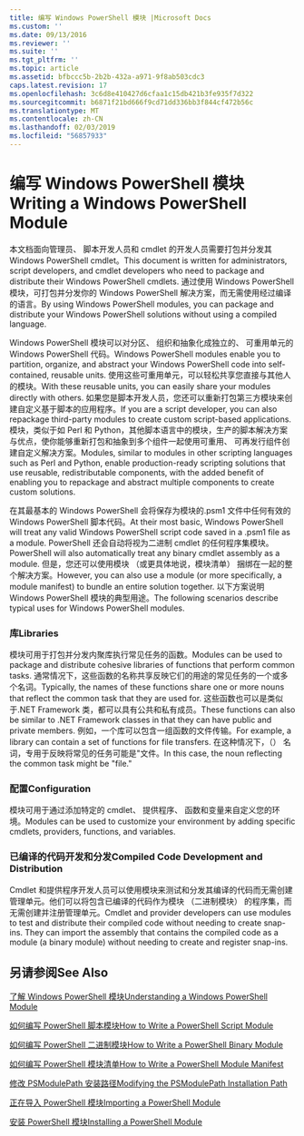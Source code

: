 ```yaml
---
title: 编写 Windows PowerShell 模块 |Microsoft Docs
ms.custom: ''
ms.date: 09/13/2016
ms.reviewer: ''
ms.suite: ''
ms.tgt_pltfrm: ''
ms.topic: article
ms.assetid: bfbccc5b-2b2b-432a-a971-9f8ab503cdc3
caps.latest.revision: 17
ms.openlocfilehash: 3c6d8e410427d6cfaa1c15db421b3fe935f7d322
ms.sourcegitcommit: b6871f21bd666f9cd71dd336bb3f844cf472b56c
ms.translationtype: MT
ms.contentlocale: zh-CN
ms.lasthandoff: 02/03/2019
ms.locfileid: "56857933"
---
```

# <a name="writing-a-windows-powershell-module"></a><span data-ttu-id="8115f-102">编写 Windows PowerShell 模块</span><span class="sxs-lookup"><span data-stu-id="8115f-102">Writing a Windows PowerShell Module</span></span>

<span data-ttu-id="8115f-103">本文档面向管理员、 脚本开发人员和 cmdlet 的开发人员需要打包并分发其 Windows PowerShell cmdlet。</span><span class="sxs-lookup"><span data-stu-id="8115f-103">This document is written for administrators, script developers, and cmdlet developers who need to package and distribute their Windows PowerShell cmdlets.</span></span> <span data-ttu-id="8115f-104">通过使用 Windows PowerShell 模块，可打包并分发你的 Windows PowerShell 解决方案，而无需使用经过编译的语言。</span><span class="sxs-lookup"><span data-stu-id="8115f-104">By using Windows PowerShell modules, you can package and distribute your Windows PowerShell solutions without using a compiled language.</span></span>

<span data-ttu-id="8115f-105">Windows PowerShell 模块可以对分区、 组织和抽象化成独立的、 可重用单元的 Windows PowerShell 代码。</span><span class="sxs-lookup"><span data-stu-id="8115f-105">Windows PowerShell modules enable you to partition, organize, and abstract your Windows PowerShell code into self-contained, reusable units.</span></span> <span data-ttu-id="8115f-106">使用这些可重用单元，可以轻松共享您直接与其他人的模块。</span><span class="sxs-lookup"><span data-stu-id="8115f-106">With these reusable units, you can easily share your modules directly with others.</span></span> <span data-ttu-id="8115f-107">如果您是脚本开发人员，您还可以重新打包第三方模块来创建自定义基于脚本的应用程序。</span><span class="sxs-lookup"><span data-stu-id="8115f-107">If you are a script developer, you can also repackage third-party modules to create custom script-based applications.</span></span> <span data-ttu-id="8115f-108">模块，类似于如 Perl 和 Python，其他脚本语言中的模块，生产的脚本解决方案与优点，使你能够重新打包和抽象到多个组件一起使用可重用、 可再发行组件创建自定义解决方案。</span><span class="sxs-lookup"><span data-stu-id="8115f-108">Modules, similar to modules in other scripting languages such as Perl and Python, enable production-ready scripting solutions that use reusable, redistributable components, with the added benefit of enabling you to repackage and abstract multiple components to create custom solutions.</span></span>

<span data-ttu-id="8115f-109">在其最基本的 Windows PowerShell 会将保存为模块的.psm1 文件中任何有效的 Windows PowerShell 脚本代码。</span><span class="sxs-lookup"><span data-stu-id="8115f-109">At their most basic, Windows PowerShell will treat any valid Windows PowerShell script code saved in a .psm1 file as a module.</span></span> <span data-ttu-id="8115f-110">PowerShell 还会自动将视为二进制 cmdlet 的任何程序集模块。</span><span class="sxs-lookup"><span data-stu-id="8115f-110">PowerShell will also automatically treat any binary cmdlet assembly as a module.</span></span> <span data-ttu-id="8115f-111">但是，您还可以使用模块 （或更具体地说，模块清单） 捆绑在一起的整个解决方案。</span><span class="sxs-lookup"><span data-stu-id="8115f-111">However, you can also use a module (or more specifically, a module manifest) to bundle an entire solution together.</span></span> <span data-ttu-id="8115f-112">以下方案说明 Windows PowerShell 模块的典型用途。</span><span class="sxs-lookup"><span data-stu-id="8115f-112">The following scenarios describe typical uses for Windows PowerShell modules.</span></span>

### <a name="libraries"></a><span data-ttu-id="8115f-113">库</span><span class="sxs-lookup"><span data-stu-id="8115f-113">Libraries</span></span>

<span data-ttu-id="8115f-114">模块可用于打包并分发内聚库执行常见任务的函数。</span><span class="sxs-lookup"><span data-stu-id="8115f-114">Modules can be used to package and distribute cohesive libraries of functions that perform common tasks.</span></span> <span data-ttu-id="8115f-115">通常情况下，这些函数的名称共享反映它们的用途的常见任务的一个或多个名词。</span><span class="sxs-lookup"><span data-stu-id="8115f-115">Typically, the names of these functions share one or more nouns that reflect the common task that they are used for.</span></span> <span data-ttu-id="8115f-116">这些函数也可以是类似于.NET Framework 类，都可以具有公共和私有成员。</span><span class="sxs-lookup"><span data-stu-id="8115f-116">These functions can also be similar to .NET Framework classes in that they can have public and private members.</span></span> <span data-ttu-id="8115f-117">例如，一个库可以包含一组函数的文件传输。</span><span class="sxs-lookup"><span data-stu-id="8115f-117">For example, a library can contain a set of functions for file transfers.</span></span> <span data-ttu-id="8115f-118">在这种情况下，（） 名词，专用于反映将常见的任务可能是"文件。</span><span class="sxs-lookup"><span data-stu-id="8115f-118">In this case, the noun reflecting the common task might be "file."</span></span>

### <a name="configuration"></a><span data-ttu-id="8115f-119">配置</span><span class="sxs-lookup"><span data-stu-id="8115f-119">Configuration</span></span>

<span data-ttu-id="8115f-120">模块可用于通过添加特定的 cmdlet、 提供程序、 函数和变量来自定义您的环境。</span><span class="sxs-lookup"><span data-stu-id="8115f-120">Modules can be used to customize your environment by adding specific cmdlets, providers, functions, and variables.</span></span>

### <a name="compiled-code-development-and-distribution"></a><span data-ttu-id="8115f-121">已编译的代码开发和分发</span><span class="sxs-lookup"><span data-stu-id="8115f-121">Compiled Code Development and Distribution</span></span>

<span data-ttu-id="8115f-122">Cmdlet 和提供程序开发人员可以使用模块来测试和分发其编译的代码而无需创建管理单元。他们可以将包含已编译的代码作为模块 （二进制模块） 的程序集，而无需创建并注册管理单元。</span><span class="sxs-lookup"><span data-stu-id="8115f-122">Cmdlet and provider developers can use modules to test and distribute their compiled code without needing to create snap-ins. They can import the assembly that contains the compiled code as a module (a binary module) without needing to create and register snap-ins.</span></span>

## <a name="see-also"></a><span data-ttu-id="8115f-123">另请参阅</span><span class="sxs-lookup"><span data-stu-id="8115f-123">See Also</span></span>

[<span data-ttu-id="8115f-124">了解 Windows PowerShell 模块</span><span class="sxs-lookup"><span data-stu-id="8115f-124">Understanding a Windows PowerShell Module</span></span>](./understanding-a-windows-powershell-module.md)

[<span data-ttu-id="8115f-125">如何编写 PowerShell 脚本模块</span><span class="sxs-lookup"><span data-stu-id="8115f-125">How to Write a PowerShell Script Module</span></span>](./how-to-write-a-powershell-script-module.md)

[<span data-ttu-id="8115f-126">如何编写 PowerShell 二进制模块</span><span class="sxs-lookup"><span data-stu-id="8115f-126">How to Write a PowerShell Binary Module</span></span>](./how-to-write-a-powershell-binary-module.md)

[<span data-ttu-id="8115f-127">如何编写 PowerShell 模块清单</span><span class="sxs-lookup"><span data-stu-id="8115f-127">How to Write a PowerShell Module Manifest</span></span>](http://msdn.microsoft.com/en-us/abe4c24b-e64e-4a61-81d5-18c4fceba0b6)

[<span data-ttu-id="8115f-128">修改 PSModulePath 安装路径</span><span class="sxs-lookup"><span data-stu-id="8115f-128">Modifying the PSModulePath Installation Path</span></span>](./modifying-the-psmodulepath-installation-path.md)

[<span data-ttu-id="8115f-129">正在导入 PowerShell 模块</span><span class="sxs-lookup"><span data-stu-id="8115f-129">Importing a PowerShell Module</span></span>](./importing-a-powershell-module.md)

[<span data-ttu-id="8115f-130">安装 PowerShell 模块</span><span class="sxs-lookup"><span data-stu-id="8115f-130">Installing a PowerShell Module</span></span>](./installing-a-powershell-module.md)
